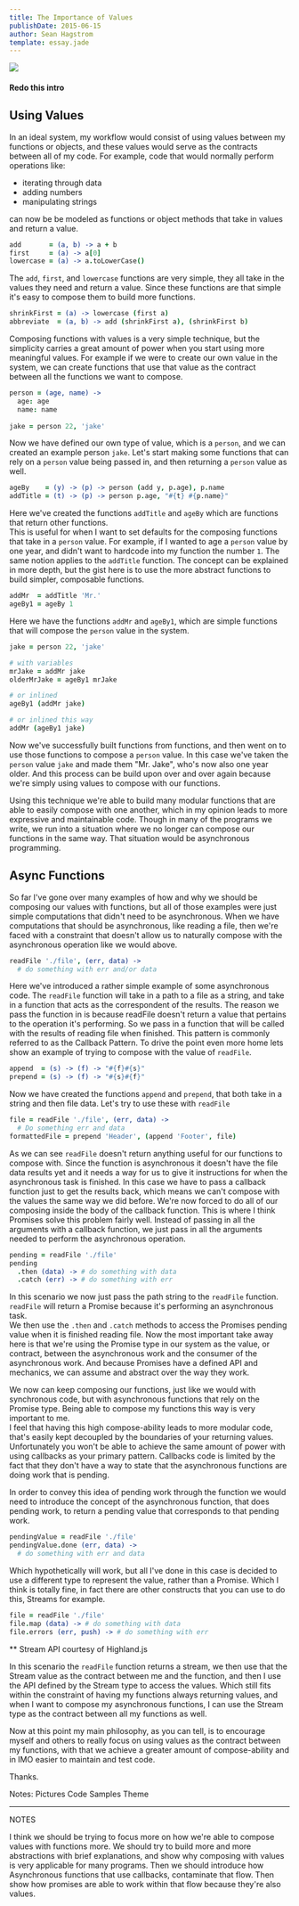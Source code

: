 ```yaml
---
title: The Importance of Values
publishDate: 2015-06-15
author: Sean Hagstrom
template: essay.jade
---
```


![](http://4.bp.blogspot.com/_vt749aV4Y7Q/TQ0RGGCoOkI/AAAAAAAAFsA/fKNZwumM1fI/s1600/palace%2Bof%2Bzinn.jpg)

#### Redo this intro

## Using Values

In an ideal system, my workflow would consist of using values between my functions or objects, and these values would serve as the contracts between all of my code. For example, code that would normally perform operations like: 

* iterating through data
* adding numbers
* manipulating strings

can now be be modeled as functions or object methods that take in values and return a value.

```coffeescript
add       = (a, b) -> a + b
first     = (a) -> a[0]
lowercase = (a) -> a.toLowerCase()
```

The `add`, `first`, and `lowercase` functions are very simple, they all take in the values they need and return a value. Since these functions are that simple it's easy to compose them to build more functions.

```coffeescript
shrinkFirst = (a) -> lowercase (first a)
abbreviate  = (a, b) -> add (shrinkFirst a), (shrinkFirst b)
```

Composing functions with values is a very simple technique, but the simplicity carries a great amount of power when you start using more meaningful values. For example if we were to create our own value in the system, we can create functions that use that value as the contract between all the functions we want to compose.

```coffeescript
person = (age, name) ->
  age: age
  name: name
  
jake = person 22, 'jake'
```

Now we have defined our own type of value, which is a `person`, and we can created an example person `jake`.
Let's start making some functions that can rely on a `person` value being passed in, and then returning a `person` value as well.

```coffeescript
ageBy    = (y) -> (p) -> person (add y, p.age), p.name
addTitle = (t) -> (p) -> person p.age, "#{t} #{p.name}"
```

Here we've created the functions `addTitle` and `ageBy` which are functions that return other functions.  
This is useful for when I want to set defaults for the composing functions that take in a `person` value.
For example, if I wanted to age a `person` value by one year, and didn't want to hardcode into my function the number `1`. The same notion applies to the `addTitle` function. The concept can be explained in more depth, but the gist here is to use the more abstract functions to build simpler, composable functions.

```coffeescript
addMr  = addTitle 'Mr.'
ageBy1 = ageBy 1
```

Here we have the functions `addMr` and `ageBy1`, which are simple functions that will compose the `person` value in the system.

```coffeescript
jake = person 22, 'jake'

# with variables
mrJake = addMr jake
olderMrJake = ageBy1 mrJake

# or inlined
ageBy1 (addMr jake)

# or inlined this way
addMr (ageBy1 jake)
```

Now we've successfully built functions from functions, and then went on to use those functions to compose a `person` value. In this case we've taken the `person` value `jake` and made them "Mr. Jake", who's now also one year older.
And this process can be build upon over and over again because we're simply using values to compose with our functions.

Using this technique we're able to build many modular functions that are able to easily compose with one another, which in my opinion leads to more expressive and maintainable code. Though in many of the programs we write, we run into a situation where we no longer can compose our functions in the same way. That situation would be asynchronous programming.

## Async Functions

So far I've gone over many examples of how and why we should be composing our values with functions, but all of those examples were just simple computations that didn't need to be asynchronous. When we have computations that should be asynchronous, like reading a file, then we're faced with a constraint that doesn't allow us to naturally compose with the asynchronous operation like we would above.

```coffeescript
readFile './file', (err, data) ->
  # do something with err and/or data
```

Here we've introduced a rather simple example of some asynchronous code. The `readFile` function will take in a path to a file as a string, and take in a function that acts as the correspondent of the results. The reason we pass the function in is because readFile doesn't return a value that pertains to the operation it's performing. So we pass in a function that will be called with the results of reading file when finished. This pattern is commonly referred to as the Callback Pattern. To drive the point even more home lets show an example of trying to compose with the value of `readFile`.

```coffeescript
append  = (s) -> (f) -> "#{f}#{s}"
prepend = (s) -> (f) -> "#{s}#{f}"
```

Now we have created the functions `append` and `prepend`, that both take in a string and then file data.
Let's try to use these with `readFile`

```coffeescript
file = readFile './file', (err, data) ->
  # Do something err and data
formattedFile = prepend 'Header', (append 'Footer', file)
```

As we can see `readFile` doesn't return anything useful for our functions to compose with. Since the function is asynchronous it doesn't have the file data results yet and it needs a way for us to give it instructions for when the asynchronous task is finished. In this case we have to pass a callback function just to get the results back, which means we can't compose with the values the same way we did before. We're now forced to do all of our composing inside the body of the callback function. This is where I think Promises solve this problem fairly well. Instead of passing in all the arguments with a callback function, we just pass in all the arguments needed to perform the asynchronous operation.

```coffeescript
pending = readFile './file'
pending
  .then (data) -> # do something with data
  .catch (err) -> # do something with err
```

In this scenario we now just pass the path string to the `readFile` function.  
`readFile` will return a Promise because it's performing an asynchronous task.  
We then use the `.then` and `.catch` methods to access the Promises pending value when it is finished reading file.   Now the most important take away here is that we're using the Promise type in our system as the value, or contract, between the asynchronous work and the consumer of the asynchronous work. And because Promises have a defined API and mechanics, we can assume and abstract over the way they work.

We now can keep composing our functions, just like we would with synchronous code, but with asynchronous functions that rely on the Promise type. Being able to compose my functions this way is very important to me.  
I feel that having this high compose-ability leads to more modular code, that's easily kept decoupled by the boundaries of your returning values. Unfortunately you won't be able to achieve the same amount of power with using callbacks as your primary pattern. Callbacks code is limited by the fact that they don't have a way to state that the asynchronous functions are doing work that is pending.

In order to convey this idea of pending work through the function we would need to introduce the concept of the asynchronous function, that does pending work, to return a pending value that corresponds to that pending work.

```coffeescript
pendingValue = readFile './file'
pendingValue.done (err, data) ->
  # do something with err and data
```

Which hypothetically will work, but all I've done in this case is decided to use a different type to represent the value, rather than a Promise. Which I think is totally fine, in fact there are other constructs that you can use to do this, Streams for example.

```coffeescript
file = readFile './file'
file.map (data) -> # do something with data
file.errors (err, push) -> # do something with err
```
** Stream API courtesy of Highland.js

In this scenario the `readFile` function returns a stream, we then use that the Stream value as the contract between me and the function, and then I use the API defined by the Stream type to access the values. Which still fits within the constraint of having my functions always returning values, and when I want to compose my asynchronous functions, I can use the Stream type as the contract between all my functions as well.

Now at this point my main philosophy, as you can tell, is to encourage myself and others to really focus on using values as the contract between my functions, with that we achieve a greater amount of compose-ability and in IMO easier to maintain and test code.

Thanks.

Notes:
Pictures
Code Samples
Theme
___
NOTES

I think we should be trying to focus more on how we're able to compose values with functions more.
We should try to build more and more abstractions with brief explanations, and show why composing with values is very applicable for many programs. Then we should introduce how Asynchronous functions that use callbacks, contaminate that flow. Then show how promises are able to work within that flow because they're also values.
